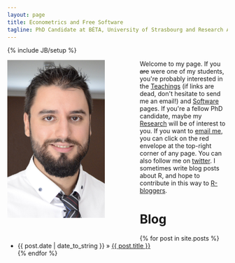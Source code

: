 ```yaml
---
layout: page
title: Econometrics and Free Software
tagline: PhD Candidate at BÉTA, University of Strasbourg and Research Assistant at STATEC, Luxembourg
---
```

{% include JB/setup %}

<div style="float: left;margin: 0px 80px 50px 0px">
    <img src="/assets/images/profile.png" width="223" height="360"/>
</div>

Welcome to my page.
If you <strike>are</strike> were one of my students, you're probably interested in the [Teachings](/pages/Teachings.html) (if links are dead, don't hesitate to send me an email!) and [Software](/pages/software.html) pages. If you're a fellow PhD candidate, maybe my [Research](/pages/Research.html) will be of interest to you. If you want to [email me](mailto:Bruno.Rodrigues@statec.etat.lu), you can click on the red envelope at the top-right corner of any page. You can also follow me on [twitter](https://twitter.com/brodriguesco). I sometimes write blog posts about R, and hope to contribute in this way to [R-bloggers](http://www.r-bloggers.com/).

  
Blog
====

<ul class="posts">
  {% for post in site.posts %}
    <li><span>{{ post.date | date_to_string }}</span> &raquo; <a href="{{ BASE_PATH }}{{ post.url }}">{{ post.title }}</a></li>
  {% endfor %}
</ul>


